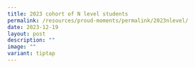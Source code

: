 ```yaml
---
title: 2023 cohort of N level students
permalink: /resources/proud-moments/permalink/2023nlevel/
date: 2023-12-19
layout: post
description: ""
image: ""
variant: tiptap
---
```

